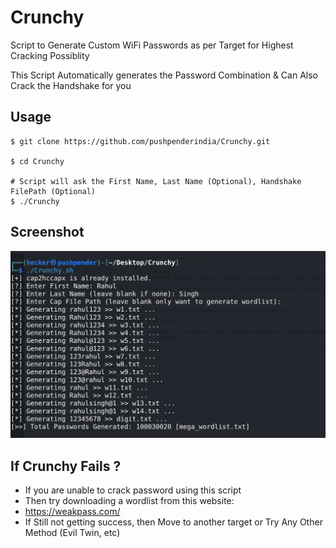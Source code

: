 # Crunchy
Script to Generate Custom WiFi Passwords as per Target for Highest Cracking Possiblity

This Script Automatically generates the Password Combination & Can Also Crack the Handshake for you

## Usage
```
$ git clone https://github.com/pushpenderindia/Crunchy.git

$ cd Crunchy

# Script will ask the First Name, Last Name (Optional), Handshake FilePath (Optional)
$ ./Crunchy 
```

## Screenshot

![Image](Crunchy.png)

## If Crunchy Fails ?

- If you are unable to crack password using this script
- Then try downloading a wordlist from this website:
- https://weakpass.com/
- If Still not getting success, then Move to another target or Try Any Other Method (Evil Twin, etc)